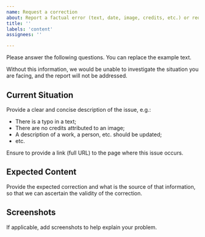 ```yaml
---
name: Request a correction
about: Report a factual error (text, date, image, credits, etc.) or request an update
title: ''
labels: 'content'
assignees: ''

---
```


Please answer the following questions. You can replace the example text.

Without this information, we would be unable to investigate the situation you are facing, and the report will not be addressed.


## Current Situation
Provide a clear and concise description of the issue, e.g.:
- There is a typo in a text;
- There are no credits attributed to an image;
- A description of a work, a person, etc. should be updated;
- etc.

Ensure to provide a link (full URL) to the page where this issue occurs.

## Expected Content
Provide the expected correction and what is the source of that information, so that we can ascertain the validity of the correction.

## Screenshots
If applicable, add screenshots to help explain your problem.
